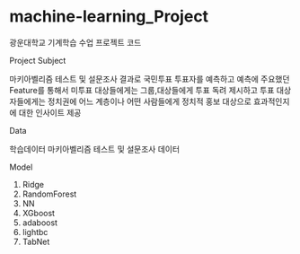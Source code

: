 # machine-learning_Project
광운대학교 기계학습 수업 프로젝트 코드

Project Subject

마키아벨리즘 테스트 및 설문조사 결과로 국민투표 투표자를 예측하고
예측에 주요했던 Feature를 통해서 미투표 대상들에게는 그룹,대상들에게 투표 독려 제시하고 
투표 대상자들에게는 정치권에 어느 계층이나 어떤 사람들에게 정치적 홍보 대상으로 효과적인지에 대한 인사이트 제공

Data

학습데이터 마키아벨리즘 테스트 및 설문조사 데이터

Model

1. Ridge 
2. RandomForest
3. NN
4. XGboost
5. adaboost
6. lightbc
7. TabNet

